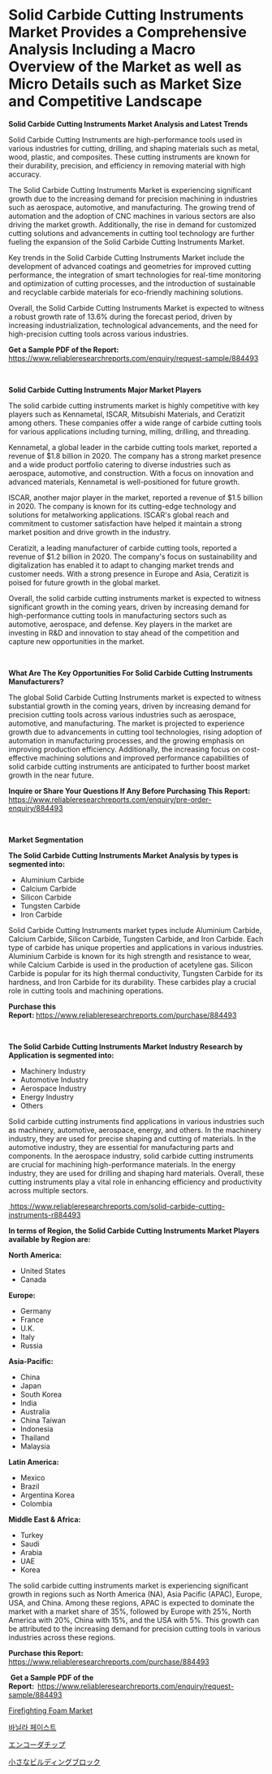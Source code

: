 <p><h1>Solid Carbide Cutting Instruments Market Provides a Comprehensive Analysis Including a Macro Overview of the Market as well as Micro Details such as Market Size and Competitive Landscape</h1></p><p><strong>Solid Carbide Cutting Instruments Market Analysis and Latest Trends</strong></p>
<p><p>Solid Carbide Cutting Instruments are high-performance tools used in various industries for cutting, drilling, and shaping materials such as metal, wood, plastic, and composites. These cutting instruments are known for their durability, precision, and efficiency in removing material with high accuracy.</p><p>The Solid Carbide Cutting Instruments Market is experiencing significant growth due to the increasing demand for precision machining in industries such as aerospace, automotive, and manufacturing. The growing trend of automation and the adoption of CNC machines in various sectors are also driving the market growth. Additionally, the rise in demand for customized cutting solutions and advancements in cutting tool technology are further fueling the expansion of the Solid Carbide Cutting Instruments Market.</p><p>Key trends in the Solid Carbide Cutting Instruments Market include the development of advanced coatings and geometries for improved cutting performance, the integration of smart technologies for real-time monitoring and optimization of cutting processes, and the introduction of sustainable and recyclable carbide materials for eco-friendly machining solutions.</p><p>Overall, the Solid Carbide Cutting Instruments Market is expected to witness a robust growth rate of 13.6% during the forecast period, driven by increasing industrialization, technological advancements, and the need for high-precision cutting tools across various industries.</p></p>
<p><strong>Get a Sample PDF of the Report:&nbsp;</strong> <a href="https://www.reliableresearchreports.com/enquiry/request-sample/884493">https://www.reliableresearchreports.com/enquiry/request-sample/884493</a></p>
<p>&nbsp;</p>
<p><strong>Solid Carbide Cutting Instruments Major Market Players</strong></p>
<p><p>The solid carbide cutting instruments market is highly competitive with key players such as Kennametal, ISCAR, Mitsubishi Materials, and Ceratizit among others. These companies offer a wide range of carbide cutting tools for various applications including turning, milling, drilling, and threading.</p><p>Kennametal, a global leader in the carbide cutting tools market, reported a revenue of $1.8 billion in 2020. The company has a strong market presence and a wide product portfolio catering to diverse industries such as aerospace, automotive, and construction. With a focus on innovation and advanced materials, Kennametal is well-positioned for future growth.</p><p>ISCAR, another major player in the market, reported a revenue of $1.5 billion in 2020. The company is known for its cutting-edge technology and solutions for metalworking applications. ISCAR's global reach and commitment to customer satisfaction have helped it maintain a strong market position and drive growth in the industry.</p><p>Ceratizit, a leading manufacturer of carbide cutting tools, reported a revenue of $1.2 billion in 2020. The company's focus on sustainability and digitalization has enabled it to adapt to changing market trends and customer needs. With a strong presence in Europe and Asia, Ceratizit is poised for future growth in the global market.</p><p>Overall, the solid carbide cutting instruments market is expected to witness significant growth in the coming years, driven by increasing demand for high-performance cutting tools in manufacturing sectors such as automotive, aerospace, and defense. Key players in the market are investing in R&D and innovation to stay ahead of the competition and capture new opportunities in the market.</p></p>
<p>&nbsp;</p>
<p><strong>What Are The Key Opportunities For Solid Carbide Cutting Instruments Manufacturers?</strong></p>
<p><p>The global Solid Carbide Cutting Instruments market is expected to witness substantial growth in the coming years, driven by increasing demand for precision cutting tools across various industries such as aerospace, automotive, and manufacturing. The market is projected to experience growth due to advancements in cutting tool technologies, rising adoption of automation in manufacturing processes, and the growing emphasis on improving production efficiency. Additionally, the increasing focus on cost-effective machining solutions and improved performance capabilities of solid carbide cutting instruments are anticipated to further boost market growth in the near future.</p></p>
<p><strong>Inquire or Share Your Questions If Any Before Purchasing This Report:</strong> <a href="https://www.reliableresearchreports.com/enquiry/pre-order-enquiry/884493">https://www.reliableresearchreports.com/enquiry/pre-order-enquiry/884493</a></p>
<p>&nbsp;</p>
<p><strong>Market Segmentation</strong></p>
<p><strong>The Solid Carbide Cutting Instruments Market Analysis by types is segmented into:</strong></p>
<p><ul><li>Aluminium Carbide</li><li>Calcium Carbide</li><li>Silicon Carbide</li><li>Tungsten Carbide</li><li>Iron Carbide</li></ul></p>
<p><p>Solid Carbide Cutting Instruments market types include Aluminium Carbide, Calcium Carbide, Silicon Carbide, Tungsten Carbide, and Iron Carbide. Each type of carbide has unique properties and applications in various industries. Aluminium Carbide is known for its high strength and resistance to wear, while Calcium Carbide is used in the production of acetylene gas. Silicon Carbide is popular for its high thermal conductivity, Tungsten Carbide for its hardness, and Iron Carbide for its durability. These carbides play a crucial role in cutting tools and machining operations.</p></p>
<p><strong>Purchase this Report:&nbsp;</strong><a href="https://www.reliableresearchreports.com/purchase/884493">https://www.reliableresearchreports.com/purchase/884493</a></p>
<p>&nbsp;</p>
<p><strong>The Solid Carbide Cutting Instruments Market Industry Research by Application is segmented into:</strong></p>
<p><ul><li>Machinery Industry</li><li>Automotive Industry</li><li>Aerospace Industry</li><li>Energy Industry</li><li>Others</li></ul></p>
<p><p>Solid carbide cutting instruments find applications in various industries such as machinery, automotive, aerospace, energy, and others. In the machinery industry, they are used for precise shaping and cutting of materials. In the automotive industry, they are essential for manufacturing parts and components. In the aerospace industry, solid carbide cutting instruments are crucial for machining high-performance materials. In the energy industry, they are used for drilling and shaping hard materials. Overall, these cutting instruments play a vital role in enhancing efficiency and productivity across multiple sectors.</p></p>
<p><a href="https://www.reliableresearchreports.com/solid-carbide-cutting-instruments-r884493">&nbsp;https://www.reliableresearchreports.com/solid-carbide-cutting-instruments-r884493</a></p>
<p><strong>In terms of Region, the Solid Carbide Cutting Instruments Market Players available by Region are:</strong></p>
<p>
    <p> <strong> North America: </strong>
        <ul>
            <li>United States</li>
            <li>Canada</li>
        </ul>
        </p> 
    <p> <strong> Europe: </strong>
        <ul>
            <li>Germany</li>
            <li>France</li>
            <li>U.K.</li>
            <li>Italy</li>
            <li>Russia</li>
        </ul>
        </p> 
    <p> <strong> Asia-Pacific: </strong>
        <ul>
            <li>China</li>
            <li>Japan</li>
            <li>South Korea</li>
            <li>India</li>
            <li>Australia</li>
            <li>China Taiwan</li>
            <li>Indonesia</li>
            <li>Thailand</li>
            <li>Malaysia</li>
        </ul>
        </p> 
    <p> <strong> Latin America: </strong>
        <ul>
            <li>Mexico</li>
            <li>Brazil</li>
            <li>Argentina Korea</li>
            <li>Colombia</li>
        </ul>
        </p> 
    <p> <strong> Middle East & Africa: </strong>
        <ul>
            <li>Turkey</li>
            <li>Saudi</li>
            <li>Arabia</li>
            <li>UAE</li>
            <li>Korea</li>
        </ul>
    </p>
    </p>
<p><p>The solid carbide cutting instruments market is experiencing significant growth in regions such as North America (NA), Asia Pacific (APAC), Europe, USA, and China. Among these regions, APAC is expected to dominate the market with a market share of 35%, followed by Europe with 25%, North America with 20%, China with 15%, and the USA with 5%. This growth can be attributed to the increasing demand for precision cutting tools in various industries across these regions.</p></p>
<p><strong>Purchase this Report: </strong><a href="https://www.reliableresearchreports.com/purchase/884493">https://www.reliableresearchreports.com/purchase/884493</a></p>
<p>&nbsp;<strong>Get a Sample PDF of the Report:&nbsp;&nbsp;</strong><a href="https://www.reliableresearchreports.com/enquiry/request-sample/884493">https://www.reliableresearchreports.com/enquiry/request-sample/884493</a></p>
<p><strong></strong></p>
<p><p><a href="https://issuu.com/reportprime-2/docs/firefighting-foam-market-size-2030.pptx">Firefighting Foam Market</a></p><p><a href="https://medium.com/@crumbles67678/%EB%B0%94%EB%8B%90%EB%9D%BC-%ED%8E%98%EC%9D%B4%EC%8A%A4%ED%8A%B8-%EC%8B%9C%EC%9E%A5-%EA%B7%9C%EB%AA%A8-%EB%B0%8F-%EC%8B%9C%EC%9E%A5-%EB%8F%99%ED%96%A5-%EC%82%B0%EC%97%85-%EC%A0%84%EB%B0%98%EC%A0%81%EC%9D%B8-%EA%B0%9C%EC%9A%94-2024%EB%85%84%EB%B6%80%ED%84%B0-2031%EB%85%84%EA%B9%8C%EC%A7%80-a498f3d7fc8d">바닐라 페이스트</a></p><p><a href="https://medium.com/@lawrencewatkins654/%E3%82%A8%E3%83%B3%E3%82%B3%E3%83%BC%E3%83%80%E3%83%BC%E3%83%81%E3%83%83%E3%83%97%E5%B8%82%E5%A0%B4-%E5%B8%82%E5%A0%B4%E3%82%B7%E3%82%A7%E3%82%A2-%E5%B8%82%E5%A0%B4%E3%83%88%E3%83%AC%E3%83%B3%E3%83%89-%E3%81%9D%E3%81%97%E3%81%A6%E5%B0%86%E6%9D%A5%E3%81%AE%E6%88%90%E9%95%B7%E3%82%92%E6%8E%A2%E3%82%8B-e3e0a1626487">エンコーダチップ</a></p><p><a href="https://medium.com/@alfaro.etbn_52903/2024%E5%B9%B4%E3%81%8B%E3%82%892031%E5%B9%B4%E3%81%BE%E3%81%A7%E3%81%AE%E6%9C%9F%E9%96%93%E3%81%AB%E4%BA%88%E6%B8%AC%E3%81%95%E3%82%8C%E3%82%8B%E5%B0%8F%E3%81%95%E3%81%AA%E5%BB%BA%E7%AF%89%E3%83%96%E3%83%AD%E3%83%83%E3%82%AF%E3%81%AE%E5%B8%82%E5%A0%B4%E5%88%86%E6%9E%90%E3%81%A8%E3%82%B5%E3%82%A4%E3%82%BA-1891cb53d50c">小さなビルディングブロック</a></p></p>